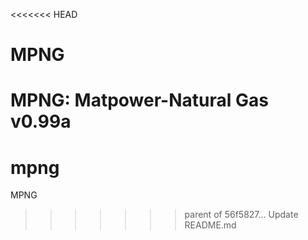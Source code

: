 <<<<<<< HEAD
# MPNG
MPNG: Matpower-Natural Gas v0.99a 
=======
# mpng
MPNG
>>>>>>> parent of 56f5827... Update README.md

